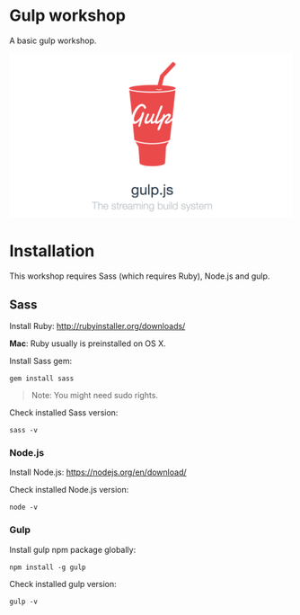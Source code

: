 # Gulp workshop

A basic gulp workshop.

![Gulp](src/images/gulp.png?raw=true "Gulp")

# Installation

This workshop requires Sass (which requires Ruby), Node.js and gulp.

## Sass
Install Ruby: http://rubyinstaller.org/downloads/

**Mac**: Ruby usually is preinstalled on OS X.

Install Sass gem:

    gem install sass
    
> Note: You might need sudo rights.
  
Check installed Sass version:

    sass -v

### Node.js
Install Node.js: https://nodejs.org/en/download/

Check installed Node.js version:

    node -v

### Gulp
Install gulp npm package globally:

    npm install -g gulp

Check installed gulp version:

    gulp -v


